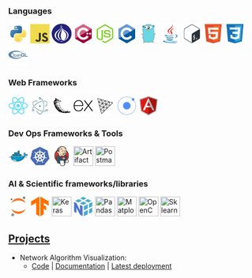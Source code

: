 

### Languages 
<a href=# style="text-decoration: none;">
  <img src="https://github.com/devicons/devicon/blob/master/icons/python/python-original.svg" width="40" height="40" title="Python3" style="text-decoration: none;"/>
  <img src="https://github.com/devicons/devicon/blob/master/icons/javascript/javascript-original.svg" width="40" height="40" title="Javascript" style="text-decoration: none;"/>
  <img src="https://github.com/devicons/devicon/blob/master/icons/perl/perl-original.svg" width="40" height="40" title="Perl" style="text-decoration: none;"/>
  <img src="https://github.com/devicons/devicon/blob/master/icons/cplusplus/cplusplus-original.svg" width="40" height="40" title="C++" style="text-decoration: none;"/>
  <img src="https://github.com/devicons/devicon/blob/master/icons/nodejs/nodejs-original.svg" width="40" height="40" title="Node.js" style="text-decoration: none;"/>   
  <img src="https://github.com/devicons/devicon/blob/master/icons/c/c-original.svg" width="40" height="40" title="C" style="text-decoration: none;"/>
  <img src="https://github.com/devicons/devicon/blob/master/icons/go/go-original.svg" width="40" height="40" title="Golang" style="text-decoration: none;"/>
  <img src=https://github.com/devicons/devicon/blob/master/icons/java/java-original.svg" width="40" height="40" title="Java" style="text-decoration: none;"/>
  <img src="https://github.com/devicons/devicon/blob/master/icons/bash/bash-plain.svg" width="40" height="40" title="Bash" style="text-decoration: none;"/>
  <img src="https://github.com/devicons/devicon/blob/master/icons/html5/html5-original.svg" width="40" height="40" title="HTML5" style="text-decoration: none;"/>
  <img src="https://github.com/devicons/devicon/blob/master/icons/css3/css3-original.svg" width="40" height="40" title="Css" style="text-decoration: none;"/>    
  <img src ="https://github.com/devicons/devicon/blob/master/icons/opengl/opengl-original.svg" width="40" height="40" title="OpenGL/Glsl" style="text-decoration: none;"/>                                                                                                                          
</a>

### Web Frameworks
                                                                                                                            
<a href=# style="text-decoration: none;">                                                                                                                            
  <img src="https://github.com/devicons/devicon/blob/master/icons/react/react-original.svg" width="40" height="40" title="React.js" style="text-decoration: none;"/>
  <img src="https://github.com/devicons/devicon/blob/master/icons/electron/electron-original.svg" width="40" height="40" title="Electron" style="text-decoration: none;"/>                                           
  <img src="https://github.com/devicons/devicon/blob/master/icons/flask/flask-original.svg" width="40" height="40" title="Flask" style="text-decoration: none;"/>
  <img src="https://github.com/devicons/devicon/blob/master/icons/express/express-original.svg" width="40" height="40" title="Express" style="text-decoration: none;"/>
  <img src="https://github.com/devicons/devicon/blob/master/icons/threejs/threejs-original.svg" width="40" height="40" title="Three.js" style="text-decoration: none;"/>
  <img src="https://github.com/devicons/devicon/blob/master/icons/ionic/ionic-original.svg" width="40" height="40" title="Ionic" style="text-decoration: none;"/>
  <img src="https://github.com/devicons/devicon/blob/master/icons/angularjs/angularjs-original.svg" width="40" height="40" title="Angular.js" style="text-decoration: none;"/>   
</a>
                                                                                                                                             
### Dev Ops Frameworks & Tools
                                                                                                                                             
<a href=# style="text-decoration: none;">
  <img src="https://github.com/devicons/devicon/blob/master/icons/docker/docker-original.svg" width="40" height="40" title="Docker" style="text-decoration: none;"/>
  <img src ="https://github.com/devicons/devicon/blob/master/icons/kubernetes/kubernetes-plain.svg" height = "40" width = "40" title="Kubernetes" style="text-decoration: none;"/>
  <img src ="https://github.com/devicons/devicon/blob/master/icons/jenkins/jenkins-original.svg" height = "40" width = "40" title="Jenkins" style="text-decoration: none;"/>
  <img src ="https://github.com/gilbarbara/logos/blob/master/logos/jfrog.svg" height = "40" width = "40" title="Artifactory/JFrog" style="text-decoration: none;"/>
  <img src ="https://github.com/gilbarbara/logos/blob/master/logos/postman-icon.svg" height = "40" width = "40" title="Postman" style="text-decoration: none;"/>
  
</a>

### AI & Scientific frameworks/libraries
<a href=# style="text-decoration: none;">
    <img src="https://github.com/devicons/devicon/blob/master/icons/jupyter/jupyter-original.svg" height = "40" width = "40" title="Jupyter Notebook" style="text-decoration: none;"/>
    <img src="https://github.com/devicons/devicon/blob/master/icons/tensorflow/tensorflow-original.svg" height = "40" width = "40" title="Tensorflow" style="text-decoration: none;"/>
    <img src="https://en.wikipedia.org/wiki/Keras#/media/File:Keras_logo.svg" height = "40" width = "40" title="Keras" style="text-decoration: none;"/>
    <img src="https://github.com/devicons/devicon/blob/master/icons/numpy/numpy-original.svg" height = "40" width = "40" title="NumPy"style="text-decoration: none;"/>
    <img src="https://upload.wikimedia.org/wikipedia/commons/2/22/Pandas_mark.svg" height = "40" width = "40" title="Pandas"style="text-decoration: none;"/>
    <img src="https://upload.wikimedia.org/wikipedia/commons/0/01/Created_with_Matplotlib-logo.svg" height = "40" width = "40" title="Matplotlib" style="text-decoration: none;"/>
    <img src="https://github.com/gilbarbara/logos/blob/master/logos/opencv.svg" height = "40" width = "40" title="OpenCV"style="text-decoration: none;" />  
    <img src="https://upload.wikimedia.org/wikipedia/commons/0/05/Scikit_learn_logo_small.svg" height="40" width="40" title="Sklearn" style="text-decoration: none;"/>                                                                                                                      
</a>                                         


<!--
                                           <img src ="" height = "40" width = "40"/>
-->


## [Projects](https://github.com/alexandreLamarre/Project-Directory/blob/main/README.md)
- Network Algorithm Visualization:
  - [Code](https://github.com/alexandreLamarre/Network-Algorithm-Visualization) | [Documentation](https://github.com/alexandreLamarre/Network-Algorithm-Visualization/blob/master/README.md) | [Latest deployment](https://alexandrelamarre.github.io/Network-Analysis-Visualization/) </pre>
 <!--
- Sorting Algorithm Visualizer:
  - [Code](https://github.com/alexandreLamarre/SortVisualizer) | [Documentation](https://github.com/alexandreLamarre/SortVisualizer) | [Latest deployment](https://alexandrelamarre.github.io/SortVisualizer/)

- Golang Ray Tracing Renderer:
  - [Code](https://github.com/alexandreLamarre/Golang-Ray-Tracing-Renderer) | [Documentation](https://github.com/alexandreLamarre/Golang-Ray-Tracing-Renderer)
  
- Deep Learning Go AI (In progress):
  - [Code(Backend)](https://github.com/alexandreLamarre/Go-AI-backend) | [Code(Frontend)](https://github.com/alexandreLamarre/Go-AI-frontend) | [Documentation(Backend)]() | [Documentation(Frontend)]()
-->
<!--
<br>
 <p>
 <img align="right" width="70%" height="70%" VSPACE = "50" src="https://github.com/alexandreLamarre/alexandreLamarre/blob/master/demo.gif"/>
 A computational engine that combines a flexible and powerful interpreter with symbolic computation and numerical analysis to produce a tool for educational purposes as well as a simple, quick tool to visualize complex scientific data.


- [Code](https://github.com/alexandreLamarre/NE-web-engine)

- [Latest Deployment]()

<br/>
<br/>
<br/>
<br/>
<br/>
<br/>
<br/>
<br/>

---

## Github stats


<img align="left" alt="alexandreLamarre's Github Stats" src="https://github-readme-stats.vercel.app/api?username=alexandreLamarre&hide=contribs,prs" />

[![Top Langs](https://github-readme-stats.vercel.app/api/top-langs/?username=alexandreLamarre&layout=compact)](https://github.com/anuraghazra/github-readme-stats)

---

-->
<!--

**alexandreLamarre/alexandreLamarre** is a ✨ _special_ ✨ repository because its `README.md` (this file) appears on your GitHub profile.

Here are some ideas to get you started:

- 🔭 I’m currently working on ...
- 🌱 I’m currently learning ...
- 👯 I’m looking to collaborate on ...
- 🤔 I’m looking for help with ...
- 💬 Ask me about ...
- 📫 How to reach me: ...
- 😄 Pronouns: ...
- ⚡ Fun fact: ...

[logo] : https://github.com/devicons/devicon/blob/master/icons/android/android-original.svg
-->
